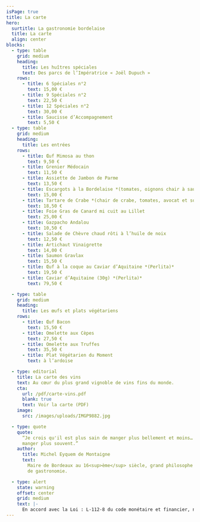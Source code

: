 ```yaml
---
isPage: true
title: La carte
hero:
  surtitle: La gastronomie bordelaise
  title: La carte
  align: center
blocks:
  - type: table
    grid: medium
    heading:
      title: Les huîtres spéciales
      text: Des parcs de l’Impératrice « Joël Dupuch »
    rows:
      - title: 6 Spéciales n°2
        text: 15,00 €
      - title: 9 Spéciales n°2
        text: 22,50 €
      - title: 12 Spéciales n°2
        text: 30,00 €
      - title: Saucisse d’Accompagnement
        text: 5,50 €
  - type: table
    grid: medium
    heading:
      title: Les entrées
    rows:
      - title: Œuf Mimosa au thon
        text: 9,50 €
      - title: Grenier Médocain
        text: 11,50 €
      - title: Assiette de Jambon de Parme
        text: 13,50 €
      - title: Escargots à la Bordelaise *(tomates, oignons chair à saucisse, persil…)*
        text: 15,00 €
      - title: Tartare de Crabe *(chair de crabe, tomates, avocat et sorbet citron vert)*
        text: 18,50 €
      - title: Foie Gras de Canard mi cuit au Lillet
        text: 25,00 €
      - title: Gazpacho Andalou
        text: 10,50 €
      - title: Salade de Chèvre chaud rôti à l’huile de noix
        text: 12,50 €
      - title: Artichaut Vinaigrette
        text: 14,00 €
      - title: Saumon Gravlax
        text: 15,50 €
      - title: Œuf à la coque au Caviar d’Aquitaine *(Perlita)*
        text: 19,50 €
      - title: Caviar d’Aquitaine (30g) *(Perlita)*
        text: 79,50 €

  - type: table
    grid: medium
    heading:
      title: Les œufs et plats végétariens
    rows:
      - title: Œuf Bacon
        text: 15,50 €
      - title: Omelette aux Cèpes
        text: 27,50 €
      - title: Omelette aux Truffes
        text: 35,50 €
      - title: Plat Végétarien du Moment
        text: à l’ardoise

  - type: editorial
    title: La carte des vins
    text: Au cœur du plus grand vignoble de vins fins du monde.
    cta:
      url: /pdf/carte-vins.pdf
      blank: true
      text: Voir la carte (PDF)
    image:
      src: /images/uploads/IMGP9882.jpg

  - type: quote
    quote:
      “Je crois qu'il est plus sain de manger plus bellement et moins… et de
      manger plus souvent.”
    author:
      title: Michel Eyquem de Montaigne
      text:
        Maire de Bordeaux au 16<sup>ème</sup> siècle, grand philosophe et amateur
        de gastronomie.

  - type: alert
    state: warning
    offset: center
    grid: medium
    text: |-
      En accord avec la Loi : L-112-8 du code monétaire et financier, nous n’acceptons plus les chèques. Prix nets TVA au taux de 10 % incluse (20% sur les Alcools) et Service compris.
---
```

